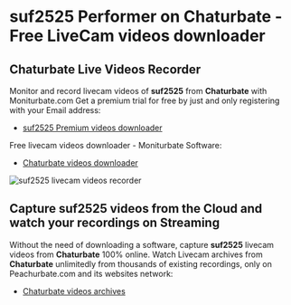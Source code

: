 # suf2525 Performer on Chaturbate - Free LiveCam videos downloader

## Chaturbate Live Videos Recorder

Monitor and record livecam videos of **suf2525** from **Chaturbate** with Moniturbate.com
Get a premium trial for free by just and only registering with your Email address:
* [suf2525 Premium videos downloader](https://moniturbate.com/request-demo-licence-key.html)

Free livecam videos downloader - Moniturbate Software:
* [Chaturbate videos downloader](https://moniturbate.com/moniturbate-download-software.html)

![suf2525 livecam videos recorder](https://peachurnet.com/templates/moniturbate-software.png)


## Capture suf2525 videos from the Cloud and watch your recordings on Streaming

Without the need of downloading a software, capture **suf2525** livecam videos from **Chaturbate** 100% online.
Watch Livecam archives from **Chaturbate** unlimitedly from thousands of existing recordings, only on Peachurbate.com and its websites network:
* [Chaturbate videos archives](https://peachurnet.com/)
